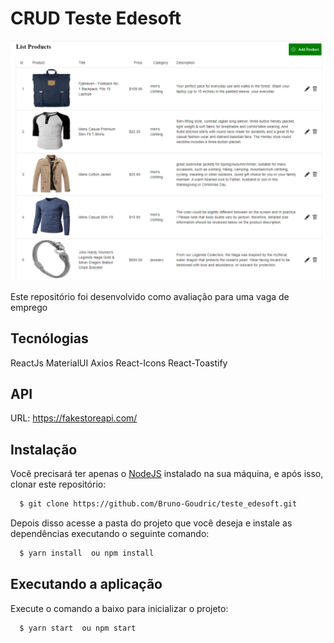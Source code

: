 # CRUD Teste Edesoft

![](src/assets/work/projeto.png)

Este repositório foi desenvolvido como avaliação para uma vaga de emprego

## Tecnólogias

ReactJs
MaterialUI
Axios
React-Icons
React-Toastify

## API

URL: https://fakestoreapi.com/

## Instalação

Você precisará ter apenas o [NodeJS](https://nodejs.org) instalado na sua máquina, e após isso, clonar este repositório:

```sh
  $ git clone https://github.com/Bruno-Goudric/teste_edesoft.git
```

Depois disso acesse a pasta do projeto que você deseja e instale as dependências executando o seguinte comando:

```sh
  $ yarn install  ou npm install
```

## Executando a aplicação

Execute o comando a baixo para inicializar o projeto:

```sh
  $ yarn start  ou npm start
```

